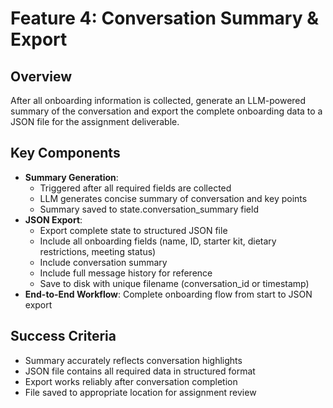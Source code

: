 # Feature 4: Conversation Summary & Export

## Overview
After all onboarding information is collected, generate an LLM-powered summary of the conversation and export the complete onboarding data to a JSON file for the assignment deliverable.

## Key Components
- **Summary Generation**:
  - Triggered after all required fields are collected
  - LLM generates concise summary of conversation and key points
  - Summary saved to state.conversation_summary field
- **JSON Export**:
  - Export complete state to structured JSON file
  - Include all onboarding fields (name, ID, starter kit, dietary restrictions, meeting status)
  - Include conversation summary
  - Include full message history for reference
  - Save to disk with unique filename (conversation_id or timestamp)
- **End-to-End Workflow**: Complete onboarding flow from start to JSON export

## Success Criteria
- Summary accurately reflects conversation highlights
- JSON file contains all required data in structured format
- Export works reliably after conversation completion
- File saved to appropriate location for assignment review
